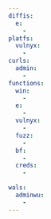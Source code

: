```yaml
---
diffis:
  e:
    -
platfs:
  vulnyx:
    -
curls:
  admin:
    -
functions:
  win:
    -
  e:
    -
  vulnyx:
    -
  fuzz:
    -
  bf:
    -
  creds:
    -

wals:
  adminwu:
    -
---
```

